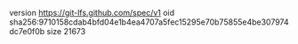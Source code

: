 version https://git-lfs.github.com/spec/v1
oid sha256:9710158cdab4bfd04e1b4ea4707a5fec15295e70b75855e4be307974dc7e0f0b
size 21673
